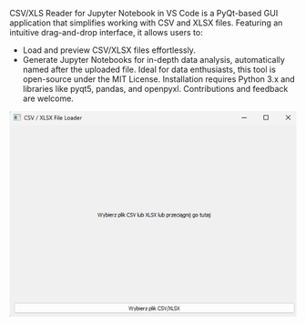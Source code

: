 CSV/XLS Reader for Jupyter Notebook in VS Code is a PyQt-based GUI application that simplifies working with CSV and XLSX files. Featuring an intuitive drag-and-drop interface, it allows users to:
- Load and preview CSV/XLSX files effortlessly.
- Generate Jupyter Notebooks for in-depth data analysis, automatically named after the uploaded file.
Ideal for data enthusiasts, this tool is open-source under the MIT License. Installation requires Python 3.x and libraries like pyqt5, pandas, and openpyxl. Contributions and feedback are welcome.

![Screenshot](image.png)
